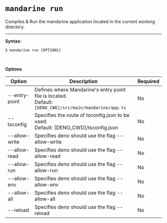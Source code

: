 # `mandarine run`
Compiles & Run the mandarine application located in the current working directory.

-----

**Syntax:**

```shell script
$ mandarine run [OPTIONS]
```

&nbsp;

**Options**

| Option | Description | Required |
| ------ | ----------- | -------- |
| --entry-point | Defines where Mandarine's entry point file is located.<br> Default: `[DENO_CWD]/src/main/mandarine/app.ts` | No
| --tsconfig | Specifies the route of tsconfig.json to be used. <br> Default: [DENO_CWD]/tsconfig.json | No
| --allow-write | Specifies deno should use the flag --allow-write | No
| --allow-read | Specifies deno should use the flag --allow-read | No
| --allow-run | Specifies deno should use the flag --allow-run | No
| --allow-env | Specifies deno should use the flag --allow-env | No
| --allow-all | Specifies deno should use the flag --allow-all | No
| --reload | Specifies deno should use the flag --reload | No